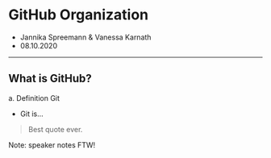 # GitHub Organization

* Jannika Spreemann & Vanessa Karnath
* 08.10.2020

---

## What is GitHub?

a. Definition Git
* Git is...


> Best quote ever.

Note: speaker notes FTW!